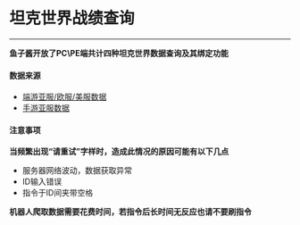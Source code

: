 # 坦克世界战绩查询
***
**鱼子酱开放了PC\PE端共计四种坦克世界数据查询及其绑定功能**

#### 数据来源

* [端游亚服/欧服/美服数据](https://tanks.gg)
* [手游亚服数据](https://www.blitzstars.com)

#### 注意事项
**当频繁出现“请重试”字样时，造成此情况的原因可能有以下几点**

* 服务器网络波动，数据获取异常
* ID输入错误
* 指令于ID间夹带空格

**机器人爬取数据需要花费时间，若指令后长时间无反应也请不要刷指令**
